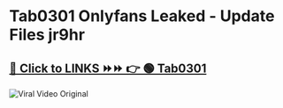 
 # Tab0301 Onlyfans Leaked - Update Files jr9hr

## <h2><a href="https://clipsfans.com/Tab0301&ref=git">🔗 Click to LINKS ⏩⏩ 👉 🟢 Tab0301 </a></h2>

<a href="https://clipsfans.com/Tab0301&ref=git" rel="nofollow" data-target="animated-image.originalLink"><img src="https://i.ibb.co.com/xMMVF88/686577567.gif" alt="Viral Video Original" style="max-width: 100%; display: inline-block;" data-target="animated-image.originalImage"></a>

